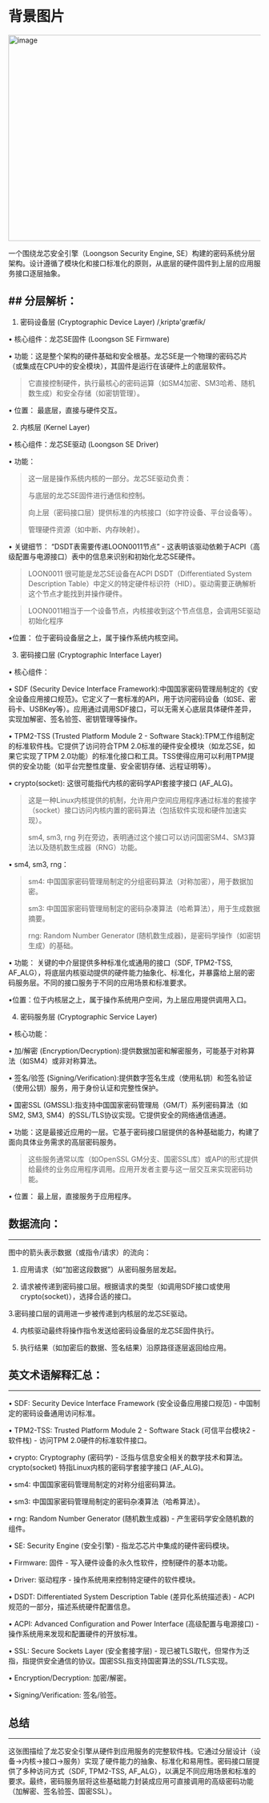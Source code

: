 # 背景图片

<img width="800" height="411" alt="image" src="https://github.com/user-attachments/assets/b7b49565-7f4a-4f4d-8d07-90d44d4c70fe" />


一个围绕​​龙芯安全引擎（Loongson Security Engine, SE）​​ 构建的密码系统分层架构。设计遵循了模块化和接口标准化的原则，从底层的硬件固件到上层的应用服务接口逐层抽象。

##​ ​分层解析：​​
----

1. ​​密码设备层 (Cryptographic Device Layer)​​ /ˌkriptə'ɡræfik/

• 核心组件：龙芯SE固件 (Loongson SE Firmware)​​

• ​​功能：​​ 这是整个架构的硬件基础和安全根基。龙芯SE是一个物理的密码芯片（或集成在CPU中的安全模块），其固件是运行在该硬件上的底层软件。
   
   >它直接控制硬件，执行最核心的密码运算（如SM4加密、SM3哈希、随机数生成）和安全存储（如密钥管理）。

• ​​位置：​​ 最底层，直接与硬件交互。

2. ​​内核层 (Kernel Layer)​​

• 核心组件：龙芯SE驱动 (Loongson SE Driver)​​

• ​​功能：​​
 
> 这一层是操作系统内核的一部分。龙芯SE驱动负责：
>
> 与底层的龙芯SE固件进行通信和控制。
>
> 向上层（密码接口层）提供标准的内核接口（如字符设备、平台设备等）。
>
> 管理硬件资源（如中断、内存映射）。

• 关键细节：​​ “DSDT表需要传递LOON0011节点” - 这表明该驱动依赖于ACPI（高级配置与电源接口）表中的信息来识别和初始化龙芯SE硬件。

 > LOON0011 很可能是龙芯SE设备在ACPI DSDT（Differentiated System Description Table）中定义的特定硬件标识符（HID）。驱动需要正确解析这个节点才能找到并操作硬件。

 > LOON0011相当于一个设备节点，内核接收到这个节点信息，会调用SE驱动初始化程序

•​​位置：​​ 位于密码设备层之上，属于操作系统内核空间。

3. 密码接口层 (Cryptographic Interface Layer)​​

• ​​核心组件：​​

• SDF (Security Device Interface Framework):​​ 中国国家密码管理局制定的《安全设备应用接口规范》。它定义了一套标准的API，用于访问密码设备（如SE、密码卡、USBKey等）。应用通过调用SDF接口，可以无需关心底层具体硬件差异，实现加解密、签名验签、密钥管理等操作。

• ​​TPM2-TSS (Trusted Platform Module 2 - Software Stack):​​ TPM工作组制定的标准软件栈。它提供了访问符合TPM 2.0标准的硬件安全模块（如龙芯SE，如果它实现了TPM 2.0功能）的标准化接口和工具。TSS使得应用可以利用TPM提供的安全功能（如平台完整性度量、安全密钥存储、远程证明等）。

• ​​crypto(socket):​​ 这很可能指代​​内核的密码学API套接字接口 (AF_ALG)​​。

> 这是一种Linux内核提供的机制，允许用户空间应用程序通过标准的套接字（socket）接口访问内核内置的密码算法（包括软件实现和硬件加速实现）。
>
> sm4, sm3, rng 列在旁边，表明通过这个接口可以访问国密SM4、SM3算法以及随机数生成器（RNG）功能。

• ​​sm4, sm3, rng：​​

> sm4: 中国国家密码管理局制定的分组密码算法（对称加密），用于数据加密。
>
> sm3: 中国国家密码管理局制定的密码杂凑算法（哈希算法），用于生成数据摘要。
>
> rng: Random Number Generator (随机数生成器)，是密码学操作（如密钥生成）的基础。

• ​​功能：​​ 关键的中介层提供​​多种标准化或通用的接口​​（SDF, TPM2-TSS, AF_ALG），将底层内核驱动提供的硬件能力抽象化、标准化，并暴露给上层的密码服务层。不同的接口服务于不同的应用场景和标准要求。

•​​位置：​​ 位于内核层之上，属于操作系统用户空间，为上层应用提供调用入口。

4. ​​密码服务层 (Cryptographic Service Layer)​​

• ​​核心功能：​​

• ​​加/解密 (Encryption/Decryption):​​ 提供数据加密和解密服务，可能基于对称算法（如SM4）或非对称算法。

• 签名/验签 (Signing/Verification):​​ 提供数字签名生成（使用私钥）和签名验证（使用公钥）服务，用于身份认证和完整性保护。

• ​​国密SSL (GMSSL):​​ 指支持中国国家密码管理局（GM/T）系列密码算法（如SM2, SM3, SM4）的SSL/TLS协议实现。它提供安全的网络通信通道。

• ​​功能：​​ 这是最接近应用的一层。它基于密码接口层提供的各种基础能力，构建了​​面向具体业务需求的高层密码服务​​。

> 这些服务通常以库（如OpenSSL GM分支、国密SSL库）或API的形式提供给最终的业务应用程序调用。应用开发者主要与这一层交互来实现密码功能。

• ​​位置：​​ 最上层，直接服务于应用程序。
​​
## 数据流向：​​
---

图中的箭头表示数据（或指令/请求）的流向：

1. 应用请求（如“加密这段数据”）从​​密码服务层​​发起。

2. 请求被传递到​​密码接口层​​。根据请求的类型（如调用SDF接口或使用crypto(socket)），选择合适的接口。

3.密码接口层的调用进一步被传递到​​内核层​​的龙芯SE驱动。

4. 内核驱动最终将操作指令发送给​​密码设备层​​的龙芯SE固件执行。

5. 执行结果（如加密后的数据、签名结果）沿原路径逐层返回给应用。

## ​​英文术语解释汇总：​​
---

• ​​SDF:​​ Security Device Interface Framework (安全设备应用接口规范) - 中国制定的密码设备通用访问标准。

• TPM2-TSS:​​ Trusted Platform Module 2 - Software Stack (可信平台模块2 - 软件栈) - 访问TPM 2.0硬件的标准软件接口。

• ​​crypto:​​ Cryptography (密码学) - 泛指与信息安全相关的数学技术和算法。crypto(socket) 特指Linux内核的密码学套接字接口 (AF_ALG)。

• ​​sm4:​​ 中国国家密码管理局制定的对称分组密码算法。

• ​​sm3:​​ 中国国家密码管理局制定的密码杂凑算法（哈希算法）。

• ​​rng:​​ Random Number Generator (随机数生成器) - 产生密码学安全随机数的组件。

• ​​SE:​​ Security Engine (安全引擎) - 指龙芯芯片中集成的硬件密码模块。

• ​​Firmware:​​ 固件 - 写入硬件设备的永久性软件，控制硬件的基本功能。

• ​​Driver:​​ 驱动程序 - 操作系统用来控制特定硬件的软件模块。

• ​​DSDT:​​ Differentiated System Description Table (差异化系统描述表) - ACPI规范的一部分，描述系统硬件配置信息。

• ​​ACPI:​​ Advanced Configuration and Power Interface (高级配置与电源接口) - 操作系统用来发现和配置硬件的开放标准。

• SSL:​​ Secure Sockets Layer (安全套接字层) - 现已被TLS取代，但常作为泛指，指提供安全通信的协议。国密SSL指支持国密算法的SSL/TLS实现。

• ​​Encryption/Decryption:​​ 加密/解密。

• ​​Signing/Verification:​​ 签名/验签。

## ​​总结
---
​​
这张图描绘了龙芯安全引擎从硬件到应用服务的完整软件栈。它通过分层设计（设备->内核->接口->服务）实现了硬件能力的抽象、标准化和易用性。密码接口层提供了多种访问方式（SDF, TPM2-TSS, AF_ALG），以满足不同应用场景和标准的要求。最终，密码服务层将这些基础能力封装成应用可直接调用的高级密码功能（加解密、签名验签、国密SSL）。
